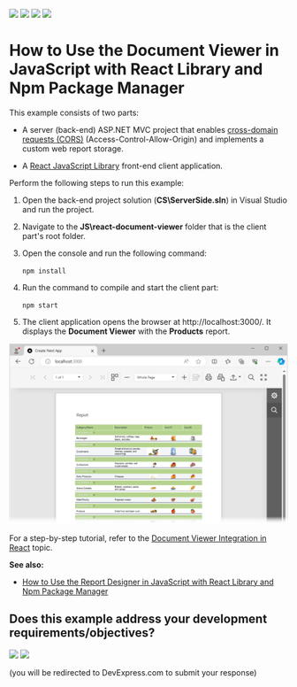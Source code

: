 <!-- default badges list -->
![](https://img.shields.io/endpoint?url=https://codecentral.devexpress.com/api/v1/VersionRange/229755307/19.2.13%2B)
[![](https://img.shields.io/badge/Open_in_DevExpress_Support_Center-FF7200?style=flat-square&logo=DevExpress&logoColor=white)](https://supportcenter.devexpress.com/ticket/details/T848272)
[![](https://img.shields.io/badge/📖_How_to_use_DevExpress_Examples-e9f6fc?style=flat-square)](https://docs.devexpress.com/GeneralInformation/403183)
[![](https://img.shields.io/badge/💬_Leave_Feedback-feecdd?style=flat-square)](#does-this-example-address-your-development-requirementsobjectives)
<!-- default badges end -->
# How to Use the Document Viewer in JavaScript with React Library and Npm Package Manager

This example consists of two parts: 

- A server (back-end) ASP.NET MVC project that enables [cross-domain requests (CORS)](https://developer.mozilla.org/en-US/docs/Web/HTTP/CORS) (Access-Control-Allow-Origin) and implements a custom web report storage.

- A <a href="https://react.dev/">React JavaScript Library</a> front-end client application.

Perform the following steps to run this example:

1. Open the back-end project solution (**CS\ServerSide.sln**) in Visual Studio and run the project.
2. Navigate to the **JS\react-document-viewer** folder that is the client part's root folder.
3. Open the console and run the following command:

    ```npm install```

4. Run the command to compile and start the client part:

    ```npm start```

5. The client application opens the browser at http://localhost:3000/. It displays the **Document Viewer** with the **Products** report.

![](images/screenshot.png)

For a step-by-step tutorial, refer to the
[Document Viewer Integration in React](https://docs.devexpress.com/XtraReports/119338) topic.

<b>See also:</b>
* [How to Use the Report Designer in JavaScript with React Library and Npm Package Manager](https://github.com/DevExpress-Examples/reporting-eud-designer-in-javascript-with-react)
<!-- feedback -->
## Does this example address your development requirements/objectives?

[<img src="https://www.devexpress.com/support/examples/i/yes-button.svg"/>](https://www.devexpress.com/support/examples/survey.xml?utm_source=github&utm_campaign=reporting-react-integrate-web-document-viewer&~~~was_helpful=yes) [<img src="https://www.devexpress.com/support/examples/i/no-button.svg"/>](https://www.devexpress.com/support/examples/survey.xml?utm_source=github&utm_campaign=reporting-react-integrate-web-document-viewer&~~~was_helpful=no)

(you will be redirected to DevExpress.com to submit your response)
<!-- feedback end -->
